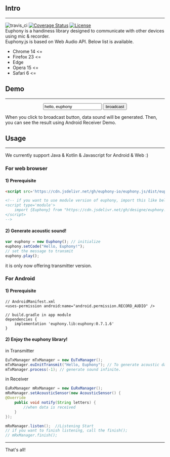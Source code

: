 ## Intro
---
![travis_ci](https://travis-ci.org/designe/euphony.svg?branch=master) [![Coverage Status](https://coveralls.io/repos/github/designe/euphony/badge.svg?branch=master)](https://coveralls.io/github/designe/euphony?branch=master) [![License](https://img.shields.io/badge/License-Apache%202.0-blue.svg)](https://opensource.org/licenses/Apache-2.0)  
Euphony is a handiness library designed to communicate with other devices using mic & recorder.  
Euphony.js is based on Web Audio API. Below list is available.
- Chrome 14 <=
- Firefox 23 <=
- Edge
- Opera 15 <=
- Safari 6 <=

## Demo 
---
<center><p> <input id='euphy_text' class='demo_text_edit' type='text' value='hello, euphony'  /> <input id='euphy_btn' class='demo_btn' type='button' value='broadcast' onclick='generateSound()' /></p></center>  

When you click to broadcast button, data sound will be generated.
Then, you can see the result using Android Receiver Demo.

## Usage
---
We currently support Java & Kotlin & Javascript for Android & Web :)

### For web browser
#### 1) Prerequisite
```html
<script src='https://cdn.jsdelivr.net/gh/euphony-io/euphony.js/dist/euphony.m.min.js'></script>

<!-- if you want to use module version of euphony, import this like below.
<script type='module'>
    import {Euphony} from "https://cdn.jsdelivr.net/gh/designe/euphony.js/dist/euphony.m.min.js";
</script>
-->
```
#### 2) Generate acoustic sound!
```js
var euphony = new Euphony(); // initialize
euphony.setCode("Hello, Euphony!"); 
// set the message to transmit
euphony.play();
```
it is only now offering transmitter version.


### For Android

#### 1) Prerequisite
```
// AndroidManifest.xml
<uses-permission android:name="android.permission.RECORD_AUDIO" />

// build.gradle in app module
dependencies {
    implementation 'euphony.lib:euphony:0.7.1.6'
}
```
#### 2) Enjoy the euphony library!
in Transmitter
```java
EuTxManager mTxManager = new EuTxManager();
mTxManager.euInitTransmit("Hello, Euphony"); // To generate acoustic data "Hello, Euphony"
mTxManager.process(-1); // generate sound infinite.
```

in Receiver
```java
EuRxManager mRxManager = new EuRxManager();
mRxManager.setAcousticSensor(new AcousticSensor() {
@Override
    public void notify(String letters) {
        //when data is received
    }
});

mRxManager.listen();  //Listening Start
// if you want to finish listening, call the finish();
// mRxManager.finish();
```
---

That's all!

